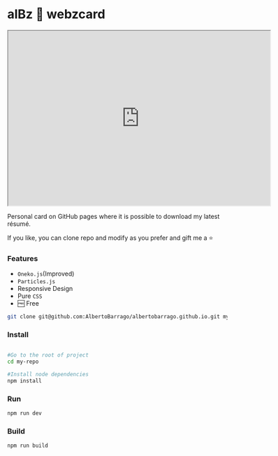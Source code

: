 # alBz 🌌 webzcard 

<iframe src="https://albertobarrago.github.io/" width="600" height="400"></iframe>

Personal card on GitHub pages where it is possible to download my latest résumé.

If you like, you can clone repo and modify as you prefer and gift me a ⭐️

### Features
- `Oneko.js`(Improved)
- `Particles.js`
- Responsive Design
- Pure `CSS`
- 🆓 Free 

```bash
git clone git@github.com:AlbertoBarrago/albertobarrago.github.io.git my-repo
```

### Install
```bash

#Go to the root of project
cd my-repo 

#Install node dependencies
npm install 
```

### Run
```bash
npm run dev
```

### Build
```bash
npm run build
```


